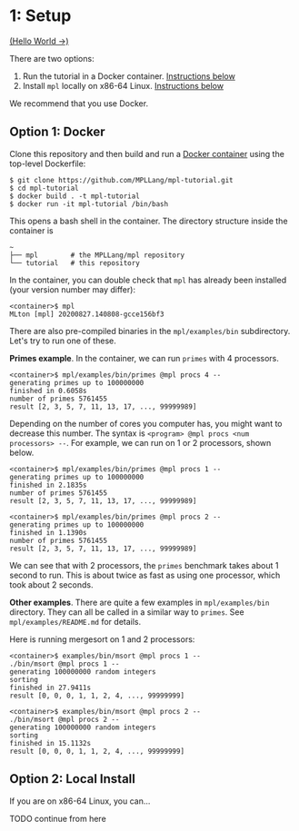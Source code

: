 # 1: Setup

[(Hello World →)](../02-hello/README.md)

There are two options:
  1. Run the tutorial in a Docker container. [Instructions below](#option-1-docker)
  2. Install `mpl` locally on x86-64 Linux. [Instructions below](#option-2-local-install)

We recommend that you use Docker.

## Option 1: Docker

Clone this repository and then build and run a
[Docker container](https://www.docker.com/) using the top-level Dockerfile:

```console
$ git clone https://github.com/MPLLang/mpl-tutorial.git
$ cd mpl-tutorial
$ docker build . -t mpl-tutorial
$ docker run -it mpl-tutorial /bin/bash
```

This opens a bash shell in the container. The directory structure inside the
container is

```
~
├── mpl        # the MPLLang/mpl repository
└── tutorial   # this repository
```

In the container, you can double check that `mpl` has already been installed
(your version number may differ):

```console
<container>$ mpl
MLton [mpl] 20200827.140808-gcce156bf3
```

There are also pre-compiled binaries in the `mpl/examples/bin` subdirectory.
Let's try to run one of these.

**Primes example**. In the container, we can run `primes` with 4
processors.

```console
<container>$ mpl/examples/bin/primes @mpl procs 4 --
generating primes up to 100000000
finished in 0.6058s
number of primes 5761455
result [2, 3, 5, 7, 11, 13, 17, ..., 99999989]
```

Depending on the number of cores you computer has, you might want to decrease
this number. The syntax is `<program> @mpl procs <num processors> --`. For
example, we can run on 1 or 2 processors, shown below.

```console
<container>$ mpl/examples/bin/primes @mpl procs 1 --
generating primes up to 100000000
finished in 2.1835s
number of primes 5761455
result [2, 3, 5, 7, 11, 13, 17, ..., 99999989]

<container>$ mpl/examples/bin/primes @mpl procs 2 --
generating primes up to 100000000
finished in 1.1390s
number of primes 5761455
result [2, 3, 5, 7, 11, 13, 17, ..., 99999989]
```

We can see that with 2 processors, the `primes` benchmark takes about 1
second to run. This is about twice as fast as using one processor, which
took about 2 seconds.

**Other examples**. There are quite a few examples in `mpl/examples/bin`
directory. They can all be called in a similar way to `primes`. See
`mpl/examples/README.md` for details.

Here is running mergesort on 1 and 2 processors:
```
<container>$ examples/bin/msort @mpl procs 1 --
./bin/msort @mpl procs 1 --
generating 100000000 random integers
sorting
finished in 27.9411s
result [0, 0, 0, 1, 1, 2, 4, ..., 99999999]

<container>$ examples/bin/msort @mpl procs 2 --
./bin/msort @mpl procs 2 --
generating 100000000 random integers
sorting
finished in 15.1132s
result [0, 0, 0, 1, 1, 2, 4, ..., 99999999]
```

## Option 2: Local Install

If you are on x86-64 Linux, you can...

TODO continue from here

